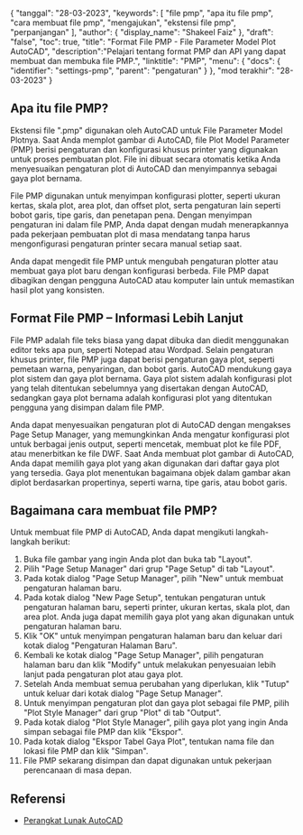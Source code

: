 {
"tanggal": "28-03-2023",
  "keywords": [
"file pmp",
"apa itu file pmp",
"cara membuat file pmp",
"mengajukan",
"ekstensi file pmp",
"perpanjangan"
],
  "author": {
"display_name": "Shakeel Faiz"
},
"draft": "false",
"toc": true,
"title": "Format File PMP - File Parameter Model Plot AutoCAD",
  "description":"Pelajari tentang format PMP dan API yang dapat membuat dan membuka file PMP.",
"linktitle": "PMP",
  "menu": {
    "docs": {
      "identifier": "settings-pmp",
"parent": "pengaturan"
}
},
"mod terakhir": "28-03-2023"
}

## Apa itu file PMP?

Ekstensi file ".pmp" digunakan oleh AutoCAD untuk File Parameter Model Plotnya. Saat Anda memplot gambar di AutoCAD, file Plot Model Parameter (PMP) berisi pengaturan dan konfigurasi khusus printer yang digunakan untuk proses pembuatan plot. File ini dibuat secara otomatis ketika Anda menyesuaikan pengaturan plot di AutoCAD dan menyimpannya sebagai gaya plot bernama.

File PMP digunakan untuk menyimpan konfigurasi plotter, seperti ukuran kertas, skala plot, area plot, dan offset plot, serta pengaturan lain seperti bobot garis, tipe garis, dan penetapan pena. Dengan menyimpan pengaturan ini dalam file PMP, Anda dapat dengan mudah menerapkannya pada pekerjaan pembuatan plot di masa mendatang tanpa harus mengonfigurasi pengaturan printer secara manual setiap saat.

Anda dapat mengedit file PMP untuk mengubah pengaturan plotter atau membuat gaya plot baru dengan konfigurasi berbeda. File PMP dapat dibagikan dengan pengguna AutoCAD atau komputer lain untuk memastikan hasil plot yang konsisten.

## Format File PMP – Informasi Lebih Lanjut

File PMP adalah file teks biasa yang dapat dibuka dan diedit menggunakan editor teks apa pun, seperti Notepad atau Wordpad. Selain pengaturan khusus printer, file PMP juga dapat berisi pengaturan gaya plot, seperti pemetaan warna, penyaringan, dan bobot garis. AutoCAD mendukung gaya plot sistem dan gaya plot bernama. Gaya plot sistem adalah konfigurasi plot yang telah ditentukan sebelumnya yang disertakan dengan AutoCAD, sedangkan gaya plot bernama adalah konfigurasi plot yang ditentukan pengguna yang disimpan dalam file PMP.

Anda dapat menyesuaikan pengaturan plot di AutoCAD dengan mengakses Page Setup Manager, yang memungkinkan Anda mengatur konfigurasi plot untuk berbagai jenis output, seperti mencetak, membuat plot ke file PDF, atau menerbitkan ke file DWF. Saat Anda membuat plot gambar di AutoCAD, Anda dapat memilih gaya plot yang akan digunakan dari daftar gaya plot yang tersedia. Gaya plot menentukan bagaimana objek dalam gambar akan diplot berdasarkan propertinya, seperti warna, tipe garis, atau bobot garis.

## Bagaimana cara membuat file PMP?

Untuk membuat file PMP di AutoCAD, Anda dapat mengikuti langkah-langkah berikut:

1. Buka file gambar yang ingin Anda plot dan buka tab "Layout".
2. Pilih "Page Setup Manager" dari grup "Page Setup" di tab "Layout".
3. Pada kotak dialog "Page Setup Manager", pilih "New" untuk membuat pengaturan halaman baru.
4. Pada kotak dialog "New Page Setup", tentukan pengaturan untuk pengaturan halaman baru, seperti printer, ukuran kertas, skala plot, dan area plot. Anda juga dapat memilih gaya plot yang akan digunakan untuk pengaturan halaman baru.
5. Klik "OK" untuk menyimpan pengaturan halaman baru dan keluar dari kotak dialog "Pengaturan Halaman Baru".
6. Kembali ke kotak dialog "Page Setup Manager", pilih pengaturan halaman baru dan klik "Modify" untuk melakukan penyesuaian lebih lanjut pada pengaturan plot atau gaya plot.
7. Setelah Anda membuat semua perubahan yang diperlukan, klik "Tutup" untuk keluar dari kotak dialog "Page Setup Manager".
8. Untuk menyimpan pengaturan plot dan gaya plot sebagai file PMP, pilih "Plot Style Manager" dari grup "Plot" di tab "Output".
9. Pada kotak dialog "Plot Style Manager", pilih gaya plot yang ingin Anda simpan sebagai file PMP dan klik "Ekspor".
10. Pada kotak dialog "Ekspor Tabel Gaya Plot", tentukan nama file dan lokasi file PMP dan klik "Simpan".
11. File PMP sekarang disimpan dan dapat digunakan untuk pekerjaan perencanaan di masa depan.

## Referensi
* [Perangkat Lunak AutoCAD](https://en.wikipedia.org/wiki/AutoCAD)

